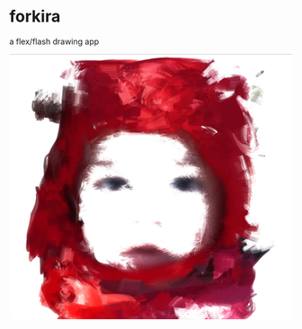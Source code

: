 forkira
=======
a flex/flash drawing app

![Image](https://github.com/aoakenfo/forkira/blob/master/kiraWhite.png)
